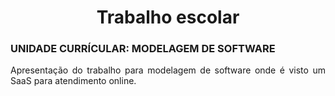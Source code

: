 <h1 style="text-align:center;">Trabalho escolar</h1>
<h3>UNIDADE CURRÍCULAR: MODELAGEM DE SOFTWARE</h3>
<p style="text-align:justify">Apresentação do trabalho para modelagem de software onde é visto um SaaS para atendimento online.</p>